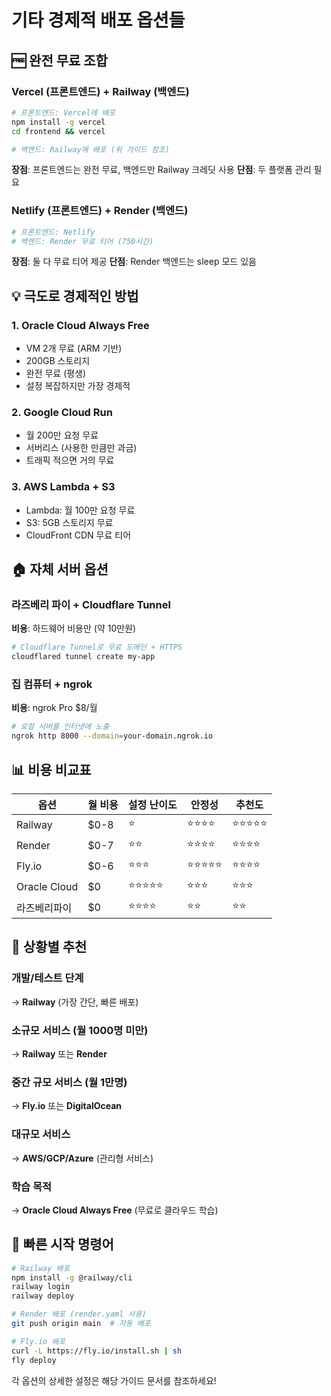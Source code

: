 # 기타 경제적 배포 옵션들

## 🆓 완전 무료 조합

### Vercel (프론트엔드) + Railway (백엔드)
```bash
# 프론트엔드: Vercel에 배포
npm install -g vercel
cd frontend && vercel

# 백엔드: Railway에 배포 (위 가이드 참조)
```

**장점**: 프론트엔드는 완전 무료, 백엔드만 Railway 크레딧 사용
**단점**: 두 플랫폼 관리 필요

### Netlify (프론트엔드) + Render (백엔드)
```bash
# 프론트엔드: Netlify
# 백엔드: Render 무료 티어 (750시간)
```

**장점**: 둘 다 무료 티어 제공
**단점**: Render 백엔드는 sleep 모드 있음

## 💡 극도로 경제적인 방법

### 1. Oracle Cloud Always Free
- VM 2개 무료 (ARM 기반)
- 200GB 스토리지
- 완전 무료 (평생)
- 설정 복잡하지만 가장 경제적

### 2. Google Cloud Run
- 월 200만 요청 무료
- 서버리스 (사용한 만큼만 과금)
- 트래픽 적으면 거의 무료

### 3. AWS Lambda + S3
- Lambda: 월 100만 요청 무료
- S3: 5GB 스토리지 무료
- CloudFront CDN 무료 티어

## 🏠 자체 서버 옵션

### 라즈베리 파이 + Cloudflare Tunnel
**비용**: 하드웨어 비용만 (약 10만원)
```bash
# Cloudflare Tunnel로 무료 도메인 + HTTPS
cloudflared tunnel create my-app
```

### 집 컴퓨터 + ngrok
**비용**: ngrok Pro $8/월
```bash
# 로컬 서버를 인터넷에 노출
ngrok http 8000 --domain=your-domain.ngrok.io
```

## 📊 비용 비교표

| 옵션 | 월 비용 | 설정 난이도 | 안정성 | 추천도 |
|------|---------|-------------|--------|--------|
| Railway | $0-8 | ⭐ | ⭐⭐⭐⭐ | ⭐⭐⭐⭐⭐ |
| Render | $0-7 | ⭐⭐ | ⭐⭐⭐⭐ | ⭐⭐⭐⭐ |
| Fly.io | $0-6 | ⭐⭐⭐ | ⭐⭐⭐⭐⭐ | ⭐⭐⭐⭐ |
| Oracle Cloud | $0 | ⭐⭐⭐⭐⭐ | ⭐⭐⭐ | ⭐⭐⭐ |
| 라즈베리파이 | $0 | ⭐⭐⭐⭐ | ⭐⭐ | ⭐⭐ |

## 🎯 상황별 추천

### 개발/테스트 단계
→ **Railway** (가장 간단, 빠른 배포)

### 소규모 서비스 (월 1000명 미만)
→ **Railway** 또는 **Render**

### 중간 규모 서비스 (월 1만명)
→ **Fly.io** 또는 **DigitalOcean**

### 대규모 서비스
→ **AWS/GCP/Azure** (관리형 서비스)

### 학습 목적
→ **Oracle Cloud Always Free** (무료로 클라우드 학습)

## 🚀 빠른 시작 명령어

```bash
# Railway 배포
npm install -g @railway/cli
railway login
railway deploy

# Render 배포 (render.yaml 사용)
git push origin main  # 자동 배포

# Fly.io 배포
curl -L https://fly.io/install.sh | sh
fly deploy
```

각 옵션의 상세한 설정은 해당 가이드 문서를 참조하세요!